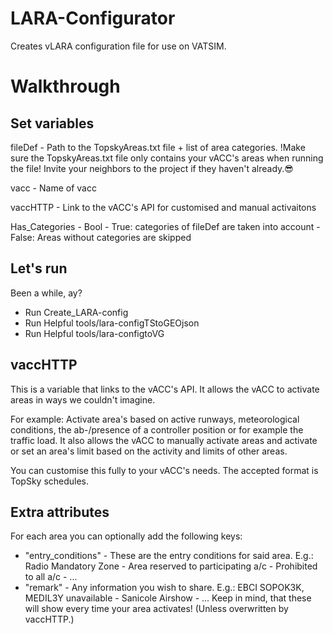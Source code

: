 # LARA-Configurator
Creates vLARA configuration file for use on VATSIM.

# Walkthrough
## Set variables
fileDef - Path to the TopskyAreas.txt file + list of area categories. !Make sure the TopskyAreas.txt file only contains your vACC's areas when running the file! Invite your neighbors to the project if they haven't already.😎

vacc - Name of vacc

vaccHTTP - Link to the vACC's API for customised and manual activaitons

Has_Categories - Bool - True: categories of fileDef are taken into account - False: Areas without categories are skipped


## Let's run
Been a while, ay? 

- Run Create_LARA-config
- Run Helpful tools/lara-configTStoGEOjson
- Run Helpful tools/lara-configtoVG

## vaccHTTP
This is a variable that links to the vACC's API. 
It allows the vACC to activate areas in ways we couldn't imagine. 

For example:
Activate area's based on active runways, meteorological conditions, the ab-/presence of a controller position or for example the traffic load. 
It also allows the vACC to manually activate areas and activate or set an area's limit based on the activity and limits of other areas. 

You can customise this fully to your vACC's needs. 
The accepted format is TopSky schedules. 

## Extra attributes
For each area you can optionally add the following keys:
- "entry_conditions" - These are the entry conditions for said area. E.g.: Radio Mandatory Zone - Area reserved to participating a/c - Prohibited to all a/c - ...
- "remark" - Any information you wish to share. E.g.: EBCI SOPOK3K, MEDIL3Y unavailable - Sanicole Airshow - ...
Keep in mind, that these will show every time your area activates! (Unless overwritten by vaccHTTP.)

